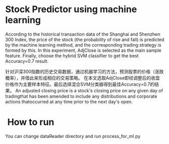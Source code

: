 # Stock Predictor using machine learning
According to the historical transaction data of the Shanghai and Shenzhen 300 Index, the price of the stock (the probability of rise and fall) is predicted by the machine learning method, and the corresponding trading strategy is formed by this.
In this experiment, AdjClose is selected as the main sample feature. Finally, choose the hybrid SVM classifier to get the best Accuracy=0.7 result.

针对沪深300指数的历史交易数据，通过机器学习的方法，预测股票的价格（涨跌概率），并借此来形成相应的交易策略。
在本文选取AdjClose即经调整后的收盘价格作为主要样本特征。最后选择混合SVM分类器得到最佳Accuracy=0.7的结果。
An adjusted closing price is a stock's closing price on any given day of tradingthat has been amended to include any distributions and corporate actions thatoccurred at any time prior to the next day's open.

#  How to run
You can change dataReader directory and run process_for_ml.py 
